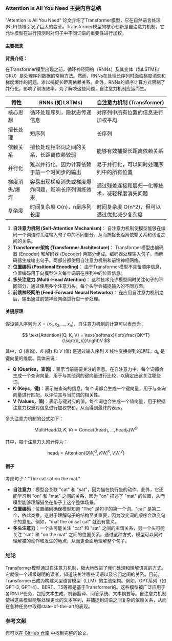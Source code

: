 ### Attention Is All You Need 主要内容总结

"Attention Is All You Need" 论文介绍了Transformer模型，它在自然语言处理(NLP)领域引发了巨大的变革。Transformer模型的核心创新是自注意力机制，它允许模型在进行预测时对句子中不同词语的重要性进行加权。

#### 主要概念

**背景介绍：**

在Transformer模型出现之前，循环神经网络（RNNs）及其变体（如LSTM和GRU）是处理序列数据的常用方法。然而，RNNs在处理长序列时面临梯度消失和梯度爆炸的问题，难以捕捉长距离依赖关系。此外，RNNs的顺序计算方式限制了并行化，影响了训练效率。为了解决这些问题，自注意力机制应运而生。

| 特性           | RNNs (如 LSTMs)                                  | 自注意力机制 (Transformer)                               |
| -------------- | ------------------------------------------------- | ------------------------------------------------------ |
| 核心思想       | 循环处理序列，隐状态传递信息                        | 对序列中所有位置的信息进行加权平均                       |
| 擅长处理       | 短序列                                            | 长序列                                                   |
| 依赖关系       | 擅长处理相邻词之间的关系，长距离依赖较弱              | 能够有效捕捉长距离依赖关系                               |
| 并行化         | 难以并行化，因为计算依赖于前一个时间步的输出            | 易于并行化，可以同时处理序列中的所有位置                       |
| 梯度消失/爆炸 | 容易出现梯度消失或梯度爆炸问题，影响长序列训练效果 | 通过残差连接和层归一化等技术，减轻梯度消失问题                 |
| 复杂度         | 时间复杂度 O(n)，n是序列长度                         | 时间复杂度 O(n^2)，但可以通过优化减少复杂度                     |

1. **自注意力机制 (Self-Attention Mechanism)**：
   自注意力机制使模型能够在编码一个词语时关注输入句子中的不同部分，从而捕捉长距离依赖关系和词语之间的关系。
2. **Transformer架构 (Transformer Architecture)**：
   Transformer模型由编码器 (Encoder) 和解码器 (Decoder) 两部分组成。编码器处理输入句子，而解码器生成输出句子。两部分都使用自注意力机制和前馈神经网络。
3. **位置编码 (Positional Encoding)**：
   由于Transformer模型不具备顺序信息，位置编码用于向模型注入每个词语在序列中的位置信息。
4. **多头注意力 (Multi-Head Attention)**：
   这种技术允许模型同时关注句子的不同部分，通过使用多个注意力头，每个头学会捕捉输入的不同方面。
5. **前馈神经网络 (Feed-Forward Neural Networks)**：
   在应用自注意力机制之后，输出通过前馈神经网络进行进一步处理。

#### 关键原理

假设输入序列为 $X = (x_1, x_2, \ldots, x_n)$，自注意力机制的计算可以表示为：

$$
\text{Attention}(Q, K, V) = \text{softmax}\left(\frac{QK^T}{\sqrt{d_k}}\right)V
$$

其中，$Q$ (查询)、$K$ (键) 和 $V$ (值) 是通过输入序列 $X$ 线性变换得到的矩阵，$d_k$ 是键向量的维度。具体来说：

- **Q (Queries，查询)**：表示当前需要关注的信息。在自注意力中，每个词都会生成一个查询向量，用于与其他词的键向量进行比较，以确定应该关注哪些词。
- **K (Keys，键)**：表示被查询的信息。每个词都会生成一个键向量，用于与查询向量进行匹配，以评估其与当前词的相关性。
- **V (Values，值)**：表示与键对应的值。每个词也会生成一个值向量，用于根据注意力权重对信息进行加权求和，从而得到最终的表示。

多头注意力机制的公式如下：

$$
\text{MultiHead}(Q, K, V) = \text{Concat}(\text{head}_1, \ldots, \text{head}_h)W^O
$$

其中，每个注意力头的计算为：

$$
\text{head}_i = \text{Attention}(QW_i^Q, KW_i^K, VW_i^V)
$$

#### 例子

考虑句子："The cat sat on the mat."

- **自注意力**：模型会关联 "cat" 和 "sat"，因为猫在执行坐的动作。此外，它还能学习到 "on" 和 "mat" 之间的关系，因为 "on" 描述了 "mat" 的位置，从而模型能够理解猫坐在垫子上这个整体场景。
- **位置编码**：位置编码确保模型知道 "The" 是句子的第一个词，"cat" 是第二个，依此类推。这对于理解句子的结构至关重要，因为改变词的顺序会改变句子的意思。例如，"mat the on sat cat" 就没有意义。
- **多头注意力**：一个头可能关注 "cat" 和 "sat" 之间的主谓关系，另一个头可能关注 "sat" 和 "on the mat" 之间的位置关系。通过这种方式，模型可以同时理解猫的动作和发生的地点，从而更全面地理解整个句子。

### 结论

Transformer模型通过自注意力机制，极大地改进了我们处理和理解语言的方式。它就像一个超级聪明的读者，知道该关注哪些词语以及它们之间的关系。目前，Transformer已成为构建大型语言模型（LLM）的主流架构。例如，GPT系列（如GPT-3, GPT-4）、BERT、T5等都是基于Transformer的。这些模型被广泛应用于各种NLP任务，包括文本生成、机器翻译、问答系统、文本摘要等。自注意力机制使得这些模型能够处理更长的文本序列，并捕捉到词语之间复杂的依赖关系，从而在各种任务中取得state-of-the-art的表现。

### 参考文献

您可以在 [GitHub 仓库](https://github.com/warm3snow/LLM-Expert/blob/master/01.%20%E4%BA%86%E8%A7%A3%20LLM%20%E5%9F%BA%E7%A1%80%E4%B8%8E%E6%90%AD%E5%BB%BA%E5%BC%80%E5%8F%91%E7%8E%AF%E5%A2%83/Attention%20Is%20All%20You%20Need.pdf) 中找到完整的论文。